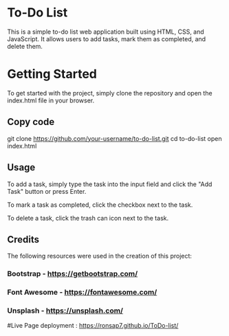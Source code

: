 # To-Do List

This is a simple to-do list web application built using HTML, CSS, and JavaScript. It allows users to add tasks, mark them as completed, and delete them.

# Getting Started
To get started with the project, simply clone the repository and open the index.html file in your browser.

## Copy code
git clone https://github.com/your-username/to-do-list.git
cd to-do-list
open index.html

## Usage
To add a task, simply type the task into the input field and click the "Add Task" button or press Enter.

To mark a task as completed, click the checkbox next to the task.

To delete a task, click the trash can icon next to the task.


## Credits
The following resources were used in the creation of this project:

### Bootstrap - https://getbootstrap.com/
### Font Awesome - https://fontawesome.com/
### Unsplash - https://unsplash.com/

#Live Page deployment : https://ronsap7.github.io/ToDo-list/

